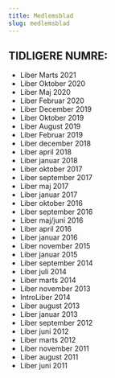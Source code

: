 ```yaml
---
title: Medlemsblad
slug: medlemsblad
---
```


## TIDLIGERE NUMRE:

- Liber Marts 2021
- Liber Oktober 2020
- Liber Maj 2020
- Liber Februar 2020
- Liber December 2019
- Liber Oktober 2019
- Liber August 2019
- Liber Februar 2019
- Liber december 2018
- Liber april 2018
- Liber januar 2018
- Liber oktober 2017
- Liber september 2017
- Liber maj 2017
- Liber januar 2017
- Liber oktober 2016
- Liber september 2016
- Liber maj/juni 2016
- Liber april 2016
- Liber januar 2016
- Liber november 2015
- Liber januar 2015
- Liber september 2014
- Liber juli 2014
- Liber marts 2014
- Liber november 2013
- IntroLiber 2014
- Liber august 2013
- Liber januar 2013
- Liber september 2012
- Liber juni 2012
- Liber marts 2012
- Liber november 2011
- Liber august 2011
- Liber juni 2011